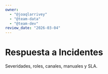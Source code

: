 ```yaml
---
owner:
  - "@joaqlarrivey"
  - "@team-data"
  - "@team-dev"
review_date: "2026-03-04"
---
```

# Respuesta a Incidentes

Severidades, roles, canales, manuales y SLA.
